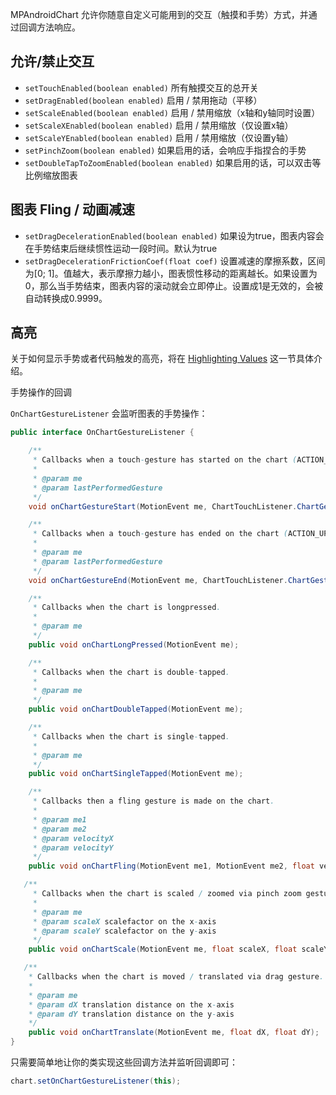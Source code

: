 
MPAndroidChart 允许你随意自定义可能用到的交互（触摸和手势）方式，并通过回调方法响应。

## 允许/禁止交互

- ``setTouchEnabled(boolean enabled)`` 所有触摸交互的总开关
- ``setDragEnabled(boolean enabled)``  启用 / 禁用拖动（平移）
- ``setScaleEnabled(boolean enabled)``  启用 / 禁用缩放（x轴和y轴同时设置）
- ``setScaleXEnabled(boolean enabled)`` 启用 / 禁用缩放（仅设置x轴）
- ``setScaleYEnabled(boolean enabled)``  启用 / 禁用缩放（仅设置y轴）
- ``setPinchZoom(boolean enabled)`` 如果启用的话，会响应手指捏合的手势
- ``setDoubleTapToZoomEnabled(boolean enabled)`` 如果启用的话，可以双击等比例缩放图表

## 图表 Fling / 动画减速

- ``setDragDecelerationEnabled(boolean enabled)`` 如果设为true，图表内容会在手势结束后继续惯性运动一段时间。默认为true
- ``setDragDecelerationFrictionCoef(float coef)`` 设置减速的摩擦系数，区间为[0; 1]。值越大，表示摩擦力越小，图表惯性移动的距离越长。如果设置为0，那么当手势结束，图表内容的滚动就会立即停止。设置成1是无效的，会被自动转换成0.9999。


## 高亮

关于如何显示手势或者代码触发的高亮，将在 [Highlighting Values](https://github.com/PhilJay/MPAndroidChart/wiki/Highlighting) 这一节具体介绍。

手势操作的回调

``OnChartGestureListener`` 会监听图表的手势操作：

```java
public interface OnChartGestureListener {

    /**
     * Callbacks when a touch-gesture has started on the chart (ACTION_DOWN)
     *
     * @param me
     * @param lastPerformedGesture
     */
    void onChartGestureStart(MotionEvent me, ChartTouchListener.ChartGesture lastPerformedGesture);

    /**
     * Callbacks when a touch-gesture has ended on the chart (ACTION_UP, ACTION_CANCEL)
     *
     * @param me
     * @param lastPerformedGesture
     */
    void onChartGestureEnd(MotionEvent me, ChartTouchListener.ChartGesture lastPerformedGesture);

    /**
     * Callbacks when the chart is longpressed.
     * 
     * @param me
     */
    public void onChartLongPressed(MotionEvent me);

    /**
     * Callbacks when the chart is double-tapped.
     * 
     * @param me
     */
    public void onChartDoubleTapped(MotionEvent me);

    /**
     * Callbacks when the chart is single-tapped.
     * 
     * @param me
     */
    public void onChartSingleTapped(MotionEvent me);

    /**
     * Callbacks then a fling gesture is made on the chart.
     * 
     * @param me1
     * @param me2
     * @param velocityX
     * @param velocityY
     */
    public void onChartFling(MotionEvent me1, MotionEvent me2, float velocityX, float velocityY);

   /**
     * Callbacks when the chart is scaled / zoomed via pinch zoom gesture.
     * 
     * @param me
     * @param scaleX scalefactor on the x-axis
     * @param scaleY scalefactor on the y-axis
     */
    public void onChartScale(MotionEvent me, float scaleX, float scaleY);

   /**
    * Callbacks when the chart is moved / translated via drag gesture.
    *
    * @param me
    * @param dX translation distance on the x-axis
    * @param dY translation distance on the y-axis
    */
    public void onChartTranslate(MotionEvent me, float dX, float dY);
}
```

只需要简单地让你的类实现这些回调方法并监听回调即可：

```java
chart.setOnChartGestureListener(this);
```
